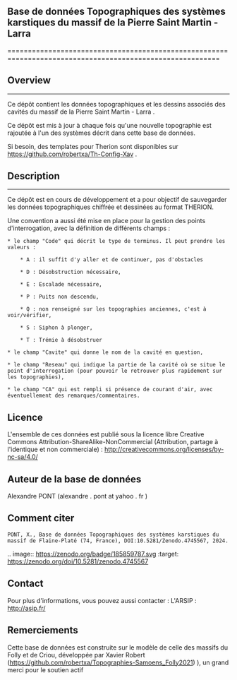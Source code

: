 ## Base de données Topographiques des systèmes karstiques du massif de la Pierre Saint Martin - Larra 
==========================================================================================================

## Overview
--------

Ce dépôt contient les données topographiques et les dessins associés des cavités du massif de la Pierre Saint Martin - Larra .

Ce dépôt est mis à jour à chaque fois qu'une nouvelle topographie est rajoutée à l'un des systèmes décrit dans cette base de données.

Si besoin, des templates pour Therion sont disponibles sur https://github.com/robertxa/Th-Config-Xav .


## Description
-----------

Ce dépôt est en cours de développement et a pour objectif de sauvegarder les données topographiques chiffrée et dessinées au format THERION. 


Une convention a aussi été mise en place pour la gestion des points d'interrogation, avec la définition de différents champs :

	* le champ "Code" qui décrit le type de terminus. Il peut prendre les valeurs : 
	
		* A : il suffit d'y aller et de continuer, pas d'obstacles
		
		* D : Désobstruction nécessaire, 
		
		* E : Escalade nécessaire, 
		
		* P : Puits non descendu,
		
		* Q : non renseigné sur les topographies anciennes, c'est à voir/vérifier,
		
		* S : Siphon à plonger, 
		
		* T : Trémie à désobstruer
	
	* le champ "Cavite" qui donne le nom de la cavité en question,
	
	* le champ "Reseau" qui indique la partie de la cavité où se situe le point d'interrogation (pour pouvoir le retrouver plus rapidement sur les topographies),
	
	* le champ "CA" qui est rempli si présence de courant d'air, avec éventuellement des remarques/commentaires.

Licence
-------

L'ensemble de ces données est publié sous la licence libre Creative Commons Attribution-ShareAlike-NonCommercial (Attribution, partage à l'identique et non commerciale) :
	http://creativecommons.org/licenses/by-nc-sa/4.0/

Auteur de la base de données
----------------------------

Alexandre PONT (alexandre . pont at yahoo . fr )

Comment citer
-------------

``PONT, X., Base de données Topographiques des systèmes karstiques du massif de Flaine-Platé (74, France), DOI:10.5281/Zenodo.4745567, 2024.``

.. image:: https://zenodo.org/badge/185859787.svg
  :target: https://zenodo.org/doi/10.5281/zenodo.4745567

Contact
--------

Pour plus d'informations, vous pouvez aussi contacter : L'ARSIP : http://asip.fr/ 


Remerciements
-------------

Cette base de données est construite sur le modèle de celle des massifs du Folly et de Criou, développée par Xavier Robert (https://github.com/robertxa/Topographies-Samoens_Folly2021)
), un grand merci pour le soutien actif
